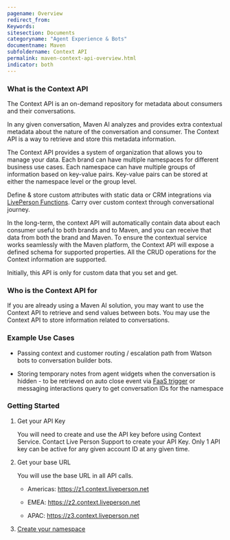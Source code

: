 ```yaml
---
pagename: Overview
redirect_from:
Keywords:
sitesection: Documents
categoryname: "Agent Experience & Bots"
documentname: Maven
subfoldername: Context API
permalink: maven-context-api-overview.html
indicator: both
---
```


### What is the Context API

The Context API is an on-demand repository for metadata about consumers and their conversations.

In any given conversation, Maven AI analyzes and provides extra contextual metadata about the nature of the conversation and consumer. The Context API is a way to retrieve and store this metadata information.

The Context API provides a system of organization that allows you to manage your data. Each brand can have multiple namespaces for different business use cases. Each namespace can have multiple groups of information based on key-value pairs. Key-value pairs can be stored at either the namespace level or the group level.

Define & store custom attributes with static data or CRM integrations via [LivePerson Functions](liveperson-functions-overview.html). Carry over custom context through conversational journey.

In the long-term, the context API will automatically contain data about each consumer useful to both brands and to Maven, and you can receive that data from both the brand and Maven. To ensure the contextual service works seamlessly with the Maven platform, the Context API will expose a defined schema for supported properties. All the CRUD operations for the Context information are supported.

Initially, this API is only for custom data that you set and get.

### Who is the Context API for

If you are already using a Maven AI solution, you may want to use the Context API to retrieve and send values between bots. You may use the Context API to store information related to conversations.

### Example Use Cases

* Passing context and customer routing / escalation path from Watson bots to conversation builder bots. 

* Storing temporary notes from agent widgets when the conversation is hidden - to be retrieved on auto close event via [FaaS trigger](liveperson-functions-development-events-templates.html) or messaging interactions query to get conversation IDs for the namespace 

### Getting Started

1. Get your API Key

    You will need to create and use the API key before using Context Service. Contact Live Person Support to create your API Key. Only 1 API key can be active for any given account ID at any given time.

2. Get your base URL

    You will use the base URL in all API calls.

    * Americas: https://z1.context.liveperson.net

    * EMEA: https://z2.context.liveperson.net

    * APAC: https://z3.context.liveperson.net

3. [Create your namespace](maven-context-api-methods.html#create-a-custom-namespace)
